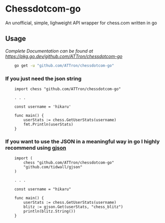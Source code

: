 # Chessdotcom-go
An unofficial, simple, lighweight API wrapper for chess.com written in go

## Usage
*Complete Documentation can be found at https://pkg.go.dev/github.com/ATTron/chessdotcom-go*  
```bash
    go get -u "github.com/ATTron/chessdotcom-go"
```
### If you just need the json string
```
    import chess "github.com/ATTron/chessdotcom-go"

    . . .

    const username = 'hikaru'

    func main() {
        userStats := chess.GetUserStats(username)
        fmt.Println(userStats)
    }
```
### If you want to use the JSON in a meaningful way in go I **highly** recommend using [gjson](https://github.com/tidwall/gjson)
```
    import (
        chess "github.com/ATTron/chessdotcom-go"
        "github.com/tidwall/gjson"
    )

    . . .

    const username = "hikaru"

    func main() {
        userStats := chess.GetUserStats(username)
        blitz := gjson.Get(userStats, "chess_blitz")
        println(blitz.String())
    }
```
